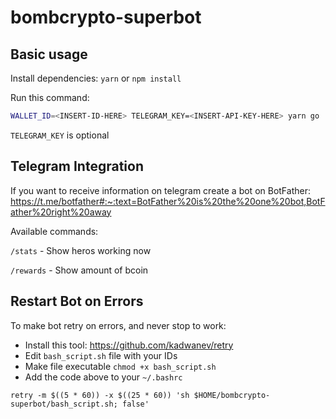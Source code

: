 # bombcrypto-superbot

## Basic usage

Install dependencies:
```yarn``` or ```npm install```

Run this command:



```bash
WALLET_ID=<INSERT-ID-HERE> TELEGRAM_KEY=<INSERT-API-KEY-HERE> yarn go
```

```TELEGRAM_KEY``` is optional

## Telegram Integration

If you want to receive information on telegram create a bot on BotFather: https://t.me/botfather#:~:text=BotFather%20is%20the%20one%20bot,BotFather%20right%20away

Available commands:

```/stats``` - Show heros working now

```/rewards``` - Show amount of bcoin

## Restart Bot on Errors

To make bot retry on errors, and never stop to work: 

* Install this tool: https://github.com/kadwanev/retry
* Edit ```bash_script.sh``` file with your IDs
* Make file executable ```chmod +x bash_script.sh```
* Add the code above to your ```~/.bashrc```

```retry -m $((5 * 60)) -x $((25 * 60)) 'sh $HOME/bombcrypto-superbot/bash_script.sh; false'```
